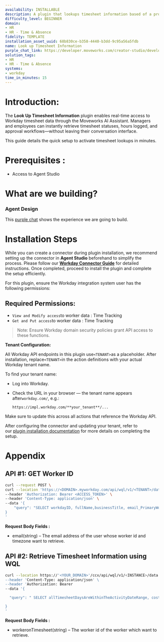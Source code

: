 ```yaml
---
availability: INSTALLABLE
description: A plugin that lookups timesheet information based of a project.
difficulty_level: BEGINNER
domain:
- HR
- HR - Time & Absence
fidelity: TEMPLATE
installation_asset_uuid: 68b830ce-b358-4440-b3dd-9c95a56a5fdb
name: Look up Timesheet Information
purple_chat_link: https://developer.moveworks.com/creator-studio/developer-tools/purple-chat?conversation=%7B%22startTimestamp%22%3A%2211%3A43+AM%22%2C%22messages%22%3A%5B%7B%22parts%22%3A%5B%7B%22richText%22%3A%22Can+you+pull+my+timesheet+data+for+project+Hydrogen%3F%22%7D%5D%2C%22role%22%3A%22user%22%7D%2C%7B%22parts%22%3A%5B%7B%22reasoningSteps%22%3A%5B%7B%22richText%22%3A%22%3Cp%3E%E2%9C%85+Working+on+%3Cb%3EPull+Timesheet+Data%3C%2Fb%3E%3Cbr%3E%E2%8F%B3+Calling+Plugin+%3Cb%3ELookup+Time+Sheet+Information%3C%2Fb%3E%3C%2Fp%3E%22%2C%22status%22%3A%22success%22%7D%5D%7D%2C%7B%22richText%22%3A%22You%27ve+spent+%3Cb%3E120+hours%3C%2Fb%3E+on+project+Hydrogen+this+month.+Do+you+need+detailed+timesheet+entries+or+any+other+project+data%3F%22%7D%2C%7B%22citations%22%3A%5B%7B%22citationTitle%22%3A%22Workday+Timesheet%22%2C%22connectorName%22%3A%22workday%22%7D%5D%7D%5D%2C%22role%22%3A%22assistant%22%7D%5D%7D
solution_tags:
- HR
- HR - Time & Absence
systems:
- workday
time_in_minutes: 15
---
```


# **Introduction:**

The **Look Up Timesheet Information** plugin enables real-time access to Workday timesheet data through the Moveworks AI Assistant. Managers and employees can instantly retrieve timesheet statuses, hours logged, and approval workflows—without leaving their conversation interface.

This guide details the quick setup to activate timesheet lookups in minutes.

# **Prerequisites :**

- Access to Agent Studio

# **What are we building?**

### **Agent Design**

This [purple chat](https://developer.moveworks.com/creator-studio/developer-tools/purple-chat?conversation=%7B%22startTimestamp%22%3A%2211%3A43+AM%22%2C%22messages%22%3A%5B%7B%22parts%22%3A%5B%7B%22richText%22%3A%22Can+you+pull+my+timesheet+data+for+project+Hydrogen%3F%22%7D%5D%2C%22role%22%3A%22user%22%7D%2C%7B%22parts%22%3A%5B%7B%22reasoningSteps%22%3A%5B%7B%22richText%22%3A%22%3Cp%3E%E2%9C%85+Working+on+%3Cb%3EPull+Timesheet+Data%3C%2Fb%3E%3Cbr%3E%E2%8F%B3+Calling+Plugin+%3Cb%3ELookup+Time+Sheet+Information%3C%2Fb%3E%3C%2Fp%3E%22%2C%22status%22%3A%22success%22%7D%5D%7D%2C%7B%22richText%22%3A%22You%27ve+spent+%3Cb%3E120+hours%3C%2Fb%3E+on+project+Hydrogen+this+month.+Do+you+need+detailed+timesheet+entries+or+any+other+project+data%3F%22%7D%2C%7B%22citations%22%3A%5B%7B%22citationTitle%22%3A%22Workday+Timesheet%22%2C%22connectorName%22%3A%22workday%22%7D%5D%7D%5D%2C%22role%22%3A%22assistant%22%7D%5D%7D) shows the experience we are going to build.

# **Installation Steps**

While you can create a connector during plugin installation, we recommend setting up the connector in **Agent Studio** beforehand to simplify the process. Please follow our [**Workday Connector Guide**](https://developer.moveworks.com/marketplace/package/?id=workday&hist=home%2Cbrws#how-to-implement) for detailed instructions. Once completed, proceed to install the plugin and complete the setup efficiently.

For this plugin, ensure the Workday integration system user has the following permissions:

## **Required Permissions:**

- `View and Modify access`to worker data : Time Tracking
- `Get and Put access`to worker data : Time Tracking

> Note: Ensure Workday domain security policies grant API access to these functions.
> 

**Tenant Configuration:**

All Workday API endpoints in this plugin use`<TENANT>`as a placeholder. After installation, replace`<TENANT>`in the action definitions with your actual Workday tenant name.

To find your tenant name:

- Log into Workday.
- Check the URL in your browser — the tenant name appears after`workday.com/`, e.g.:
    
    `https://impl.workday.com/**your_tenant**/...`
    

Make sure to update this across all actions that reference the Workday API.

After configuring the connector and updating your tenant, refer to our [plugin installation documentation](https://help.moveworks.com/docs/ai-agent-marketplace-installation) for more details on completing the setup.

# **Appendix**

## **API #1: GET Worker ID**

```bash
curl --request POST \
curl --location 'https://<DOMAIN>.myworkday.com/api/wql/v1/<TENANT>/data?offset=0&limit=1' \
--header 'Authorization: Bearer <ACCESS_TOKEN>' \
--header 'Content-Type: application/json' \
--data '{
    "query": "SELECT workdayID, fullName,businessTitle, email_PrimaryWorkOrPrimaryHome,employeeID FROM allWorkers WHERE email_PrimaryWorkOrPrimaryHome = '{{email_PrimaryWorkOrPrimaryHome}}'"
}
'

```

**Request Body Fields :**

- email(string) – The email address of the user whose worker id and timezone want to retrieve.

## **API #2: Retrieve Timesheet Information using WQL**

```bash
curl --location https://'<YOUR_DOMAIN>'/ccx/api/wql/v1/<INSTANCE>/data' \
--header 'Content-Type: application/json' \
--header 'Authorization: Bearer 
--data '{

  "query": " SELECT allTimesheetDaysAreWithinTheActivityDateRange, costCenterForWorkerFromTimesheet, criticalValidationExists, eventTarget_01, excludeWeekends, isApproved, isJobExempt, isPayrollTimesheet, isProjectTimesheet, isProjectWorksheet, isTimeInTimeOutTimesheet, lockedInWorkday, moreThan24HoursWorkedInADay, multi_WorkerTimesheetForTimesheet, payrollProcessing, payrollTimesheetLinesAreMissingACostCenter, payrollTimesheetLinesAreMissingAPosition, periodIsInUseByAnotherProjectTimesheetForThisWorker, positionsFilledByWorkerAsOfTimesheetPeriodEndDate, projectTimesheetDefaultDefaultHoursPerDay, projectTimesheetDefaultsSumOfDefaultsHours, projectTimesheetIsDuplicateOfPriorProjectTimesheet, projectTimesheetLinesForTimesheet, referenceID1, savedCustomValidationResult, supervisoryOrganizationOfMulti_WorkerTimesheetForWorkerTimeCard, timeInTimeOut, timesheet, timesheetApprovalDateTime, timesheetDays, timesheetDefaultLinesForTimesheet, timesheetLinesForTimesheet, timesheetPeriod, timesheetPeriodEndDate, timesheetPeriodStartDate, timesheetStatus, totalBillableProjectHoursLogged, totalDaysOffRequestedForTimesheetPeriod, totalHoursLoggedForTimeInTimeOutTimesheetIncludesUnapproved, totalHoursLoggedForTimesheet, totalHoursLoggedForTimesheetApproved, totalHoursOffRequestedForTimesheetPeriod, totalNon_BillableProjectHoursLogged, validationErrorsAndWarnings, workerDefaultWeeklyHours, workerOnTimesheet, workerScheduledWeeklyHours, worksheetLinesAreMissingTheTask, worksheetTotalTimeAllocationPercent, worktagsFromTimesheetDefaultLines FROM timesheets (periodStartDate = '\''{{periodStartDate}}'\'', periodEndDate = '\'{{periodEndDate}}'\'' ) WHERE workerOnTimesheet = '\'{{'workeronTimesheet'}}'\''"

}
'
```

**Request Body Fields :**

- workeronTimesheet(string) – The  worker id of the worker which want to retrieve.